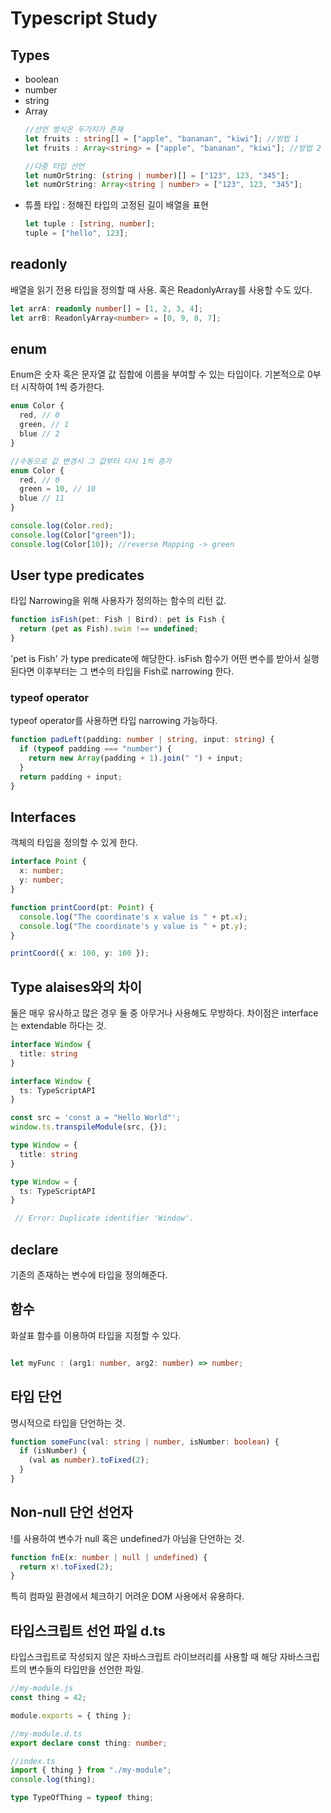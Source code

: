 # Typescript Study

## Types

- boolean
- number
- string
- Array
  ```ts
  //선언 방식은 두가지가 존재
  let fruits : string[] = ["apple", "bananan", "kiwi"]; //방법 1
  let fruits : Array<string> = ["apple", "bananan", "kiwi"]; //방법 2
  ```
  ```ts
  //다중 타입 선언
  let numOrString: (string | number)[] = ["123", 123, "345"];
  let numOrString: Array<string | number> = ["123", 123, "345"];

  ```
- 튜플 타입 : 정해진 타입의 고정된 길이 배열을 표현
  ```ts
  let tuple : [string, number];
  tuple = ["hello", 123];
  ```

## readonly 
배열을 읽기 전용 타입을 정의할 때 사용. 혹은 ReadonlyArray를 사용할 수도 있다.
```ts
let arrA: readonly number[] = [1, 2, 3, 4];
let arrB: ReadonlyArray<number> = [0, 9, 8, 7];
```

## enum

Enum은 숫자 혹은 문자열 값 집합에 이름을 부여할 수 있는 타입이다. 기본적으로 0부터 시작하여 1씩 증가한다.
```ts
enum Color {
  red, // 0
  green, // 1
  blue // 2
}

//수동으로 값 변경시 그 값부터 다시 1씩 증가
enum Color {
  red, // 0
  green = 10, // 10
  blue // 11
}

console.log(Color.red);
console.log(Color["green"]);
console.log(Color[10]); //reverse Mapping -> green
```


##  User type predicates

타입 Narrowing을 위해 사용자가 정의하는 함수의 리턴 값.
```ts
function isFish(pet: Fish | Bird): pet is Fish {
  return (pet as Fish).swim !== undefined;
}
```
'pet is Fish' 가 type predicate에 해당한다.
isFish 함수가 어떤 변수를 받아서 실행 된다면 이후부터는 그 변수의 타입을 Fish로 narrowing 한다.

### typeof operator

typeof operator를 사용하면 타입 narrowing 가능하다.

```ts 
function padLeft(padding: number | string, input: string) {
  if (typeof padding === "number") {
    return new Array(padding + 1).join(" ") + input;
  }
  return padding + input;
}
```


## Interfaces

객체의 타입을 정의할 수 있게 한다.
```ts
interface Point {
  x: number;
  y: number;
}

function printCoord(pt: Point) {
  console.log("The coordinate's x value is " + pt.x);
  console.log("The coordinate's y value is " + pt.y);
}

printCoord({ x: 100, y: 100 });
```

## Type alaises와의 차이

둘은 매우 유사하고 많은 경우 둘 중 아무거나 사용해도 무방하다. 차이점은 interface는 extendable 하다는 것.
```ts
interface Window {
  title: string
}

interface Window {
  ts: TypeScriptAPI
}

const src = 'const a = "Hello World"';
window.ts.transpileModule(src, {});
```
```ts        
type Window = {
  title: string
}

type Window = {
  ts: TypeScriptAPI
}

 // Error: Duplicate identifier 'Window'.

```

## declare

기존의 존재하는 변수에 타입을 정의해준다.

## 함수 
화살표 함수를 이용하여 타입을 지정할 수 있다.
```ts

let myFunc : (arg1: number, arg2: number) => number;
```

## 타입 단언
명시적으로 타입을 단언하는 것.
```ts
function someFunc(val: string | number, isNumber: boolean) {
  if (isNumber) {
    (val as number).toFixed(2);
  }
}
```

## Non-null 단언 선언자

!를 사용하여 변수가 null 혹은 undefined가 아님을 단언하는 것.

```ts
function fnE(x: number | null | undefined) {
  return x!.toFixed(2);
}
```

특히 컴파일 환경에서 체크하기 어려운 DOM 사용에서 유용하다.

## 타입스크립트 선언 파일 d.ts

타입스크립트로 작성되지 않은 자바스크립트 라이브러리를 사용할 때 해당 자바스크립트의 변수들의 타입만을 선언한 파일.  

```ts
//my-module.js
const thing = 42;

module.exports = { thing };

//my-module.d.ts
export declare const thing: number;

//index.ts
import { thing } from "./my-module"; 
console.log(thing); 

type TypeOfThing = typeof thing; 

```